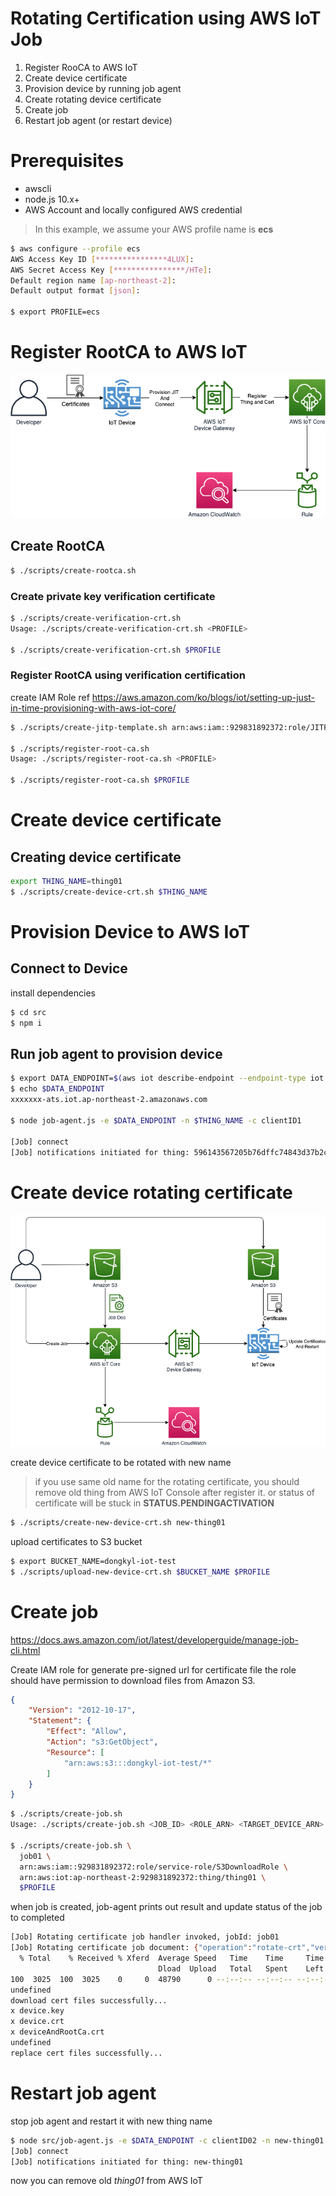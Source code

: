 # Rotating Certification using AWS IoT Job

1. Register RooCA to AWS IoT
2. Create device certificate
3. Provision device by running job agent
4. Create rotating device certificate
5. Create job
6. Restart job agent (or restart device)

# Prerequisites

- awscli
- node.js 10.x+
- AWS Account and locally configured AWS credential

>In this example, we assume your AWS profile name is **ecs**

```bash
$ aws configure --profile ecs
AWS Access Key ID [****************4LUX]: 
AWS Secret Access Key [****************/HTe]: 
Default region name [ap-northeast-2]: 
Default output format [json]: 

$ export PROFILE=ecs
```

# Register RootCA to AWS IoT

<img src="img/register.png"/>

## Create RootCA

```bash
$ ./scripts/create-rootca.sh
```

### Create private key verification certificate

```bash
$ ./scripts/create-verification-crt.sh
Usage: ./scripts/create-verification-crt.sh <PROFILE>

$ ./scripts/create-verification-crt.sh $PROFILE
```

### Register RootCA using verification certification

create IAM Role ref https://aws.amazon.com/ko/blogs/iot/setting-up-just-in-time-provisioning-with-aws-iot-core/

```bash
$ ./scripts/create-jitp-template.sh arn:aws:iam::929831892372:role/JITPRole

$ ./scripts/register-root-ca.sh
Usage: ./scripts/register-root-ca.sh <PROFILE>

$ ./scripts/register-root-ca.sh $PROFILE
```

# Create device certificate

## Creating device certificate

```bash
export THING_NAME=thing01
$ ./scripts/create-device-crt.sh $THING_NAME
```

# Provision Device to AWS IoT

## Connect to Device

install dependencies

```bash
$ cd src
$ npm i
```

## Run job agent to provision device

```bash
$ export DATA_ENDPOINT=$(aws iot describe-endpoint --endpoint-type iot:Data-ATS --profile $PROFILE | jq -r '.endpointAddress')
$ echo $DATA_ENDPOINT
xxxxxxx-ats.iot.ap-northeast-2.amazonaws.com

$ node job-agent.js -e $DATA_ENDPOINT -n $THING_NAME -c clientID1

[Job] connect
[Job] notifications initiated for thing: 596143567205b76dffc74843d37b2c7c46908ec809c1f472c24382ab6b113822
```

# Create device rotating certificate 

<img src="img/rotate.png"/>

create device certificate to be rotated with new name

> if you use same old name for the rotating certificate, you should remove old thing from AWS IoT Console after register it.
> or status of certificate will be stuck in **STATUS.PENDINGACTIVATION**

```bash
$ ./scripts/create-new-device-crt.sh new-thing01
```

upload certificates to S3 bucket

```bash
$ export BUCKET_NAME=dongkyl-iot-test
$ ./scripts/upload-new-device-crt.sh $BUCKET_NAME $PROFILE
```

# Create job

https://docs.aws.amazon.com/iot/latest/developerguide/manage-job-cli.html

Create IAM role for generate pre-signed url for certificate file
the role should have permission to download files from Amazon S3.
```json
{
    "Version": "2012-10-17",
    "Statement": {
        "Effect": "Allow",
        "Action": "s3:GetObject",
        "Resource": [
            "arn:aws:s3:::dongkyl-iot-test/*"
        ]
    }
}
```

```bash
$ ./scripts/create-job.sh
Usage: ./scripts/create-job.sh <JOB_ID> <ROLE_ARN> <TARGET_DEVICE_ARN> <PROFILE>

$ ./scripts/create-job.sh \
  job01 \
  arn:aws:iam::929831892372:role/service-role/S3DownloadRole \
  arn:aws:iot:ap-northeast-2:929831892372:thing/thing01 \
  $PROFILE
```

when job is created, job-agent prints out result and update status of the job to completed

```bash
[Job] Rotating certificate job handler invoked, jobId: job01
[Job] Rotating certificate job document: {"operation":"rotate-crt","version":"1.0","packageName":"rotating.crt","autoStart":"true","workingDirectory":"/home/pi/tutorial","files":{"fileName":"new-device-crt.tar.gz","url":"https://dongkyl-iot-test.s3.ap-northeast-2.amazonaws.com/new-device-crt.tar.gz?X-Amz-Security-Token=IQoJb..."}}
  % Total    % Received % Xferd  Average Speed   Time    Time     Time  Current
                                 Dload  Upload   Total   Spent    Left  Speed
100  3025  100  3025    0     0  48790      0 --:--:-- --:--:-- --:--:-- 48790
undefined
download cert files successfully...
x device.key
x device.crt
x deviceAndRootCa.crt
undefined
replace cert files successfully...
```

# Restart job agent

stop job agent and restart it with new thing name

```bash
$ node src/job-agent.js -e $DATA_ENDPOINT -c clientID02 -n new-thing01
[Job] connect
[Job] notifications initiated for thing: new-thing01
```

now you can remove old *thing01* from AWS IoT